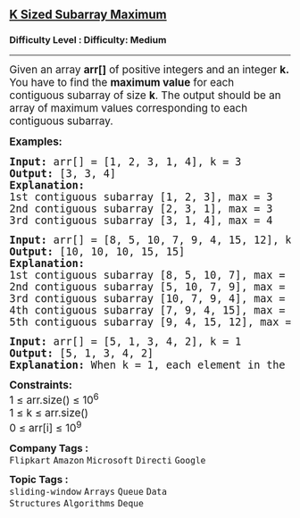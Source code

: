 <h2><a href="https://www.geeksforgeeks.org/problems/maximum-of-all-subarrays-of-size-k3101/1?page=1&company=Google,Uber&sortBy=submissions">K Sized Subarray Maximum</a></h2><h3>Difficulty Level : Difficulty: Medium</h3><hr><div class="problems_problem_content__Xm_eO"><p><span style="font-size: 14pt;">Given an array&nbsp;<strong>arr[]</strong> of positive integers and an integer <strong>k.</strong> You have to find the <strong>maximum value</strong> for each contiguous subarray of size <strong>k</strong>. The output should be an array of maximum values corresponding to each contiguous subarray.</span></p>
<p><span style="font-size: 14pt;"><strong>Examples:</strong></span></p>
<pre><span style="font-size: 14pt;"><strong>Input: </strong>arr[] = [1, 2, 3, 1, 4], k = 3
<strong>Output: </strong>[3, 3, 4]
<strong>Explanation: </strong>
1st contiguous subarray [1, 2, 3], max = 3
2nd contiguous subarray [2, 3, 1], max = 3
3rd contiguous subarray [3, 1, 4], max = 4</span></pre>
<pre><span style="font-size: 14pt;"><strong>Input: </strong>arr[] = [8, 5, 10, 7, 9, 4, 15, 12], k = 4
<strong>Output: </strong>[10, 10, 10, 15, 15]
<strong>Explanation: 
</strong>1st contiguous subarray [8, 5, 10, 7], max = 10
2nd contiguous subarray [5, 10, 7, 9], max = 10
3rd contiguous subarray [10, 7, 9, 4], max = 10
4th contiguous subarray [7, 9, 4, 15], max = 15
5th contiguous subarray [9, 4, 15, 12], max = 15<br></span></pre>
<pre><span style="font-size: 14pt;"><strong>Input: </strong>arr[] = [5, 1, 3, 4, 2], k = 1
<strong>Output: </strong>[5, 1, 3, 4, 2]
<strong>Explanation: </strong>When k = 1, each element in the array is its own subarray, so the output is simply the same array
</span></pre>
<p><span style="font-size: 14pt;"><strong>Constraints:</strong><br>1 ≤ arr.size() ≤ 10<sup>6</sup><br>1 ≤ k ≤ arr.size()<br>0 ≤ arr[i] ≤ 10<sup>9</sup></span></p></div><p><span style=font-size:18px><strong>Company Tags : </strong><br><code>Flipkart</code>&nbsp;<code>Amazon</code>&nbsp;<code>Microsoft</code>&nbsp;<code>Directi</code>&nbsp;<code>Google</code>&nbsp;<br><p><span style=font-size:18px><strong>Topic Tags : </strong><br><code>sliding-window</code>&nbsp;<code>Arrays</code>&nbsp;<code>Queue</code>&nbsp;<code>Data Structures</code>&nbsp;<code>Algorithms</code>&nbsp;<code>Deque</code>&nbsp;